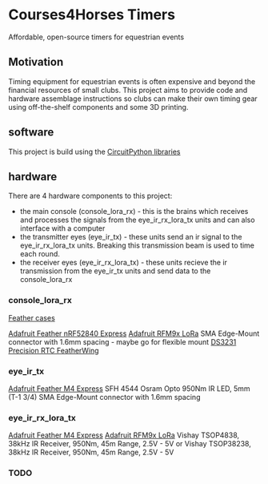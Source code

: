 # Courses4Horses Timers

Affordable, open-source timers for equestrian events

## Motivation
Timing equipment for equestrian events is often expensive and beyond the financial resources of small clubs. This project aims to provide code and hardware assemblage instructions so clubs can make their own timing gear using off-the-shelf components and some 3D printing.

## software
This project is build using the [CircuitPython libraries](https://circuitpython.org/)

## hardware
There are 4 hardware components to this project:
* the main console (console_lora_rx) - this is the brains which receives and processes the signals from the eye_ir_rx_lora_tx units and can also interface with a computer 
* the transmitter eyes (eye_ir_tx) - these units send an ir signal to the eye_ir_rx_lora_tx units. Breaking this transmission beam is used to time each round.
* the receiver eyes (eye_ir_rx_lora_tx) - these units recieve the ir transmission from the eye_ir_tx units and send data to the console_lora_rx

### console_lora_rx
[Feather cases](https://learn.adafruit.com/3d-printed-case-for-adafruit-feather/overview)

[Adafruit Feather nRF52840 Express](https://learn.adafruit.com/introducing-the-adafruit-nrf52840-feather?view=all)
[Adafruit RFM9x LoRa](https://learn.adafruit.com/radio-featherwing/circuitpython-for-rfm9x-lora)
SMA Edge-Mount connector with 1.6mm spacing - maybe go for flexible mount
[DS3231 Precision RTC FeatherWing](https://www.adafruit.com/product/3028)

### eye_ir_tx
[Adafruit Feather M4 Express](https://learn.adafruit.com/adafruit-feather-m4-express-atsamd51)
SFH 4544 Osram Opto 950Nm IR LED, 5mm (T-1 3/4)
SMA Edge-Mount connector with 1.6mm spacing

### eye_ir_rx_lora_tx
[Adafruit Feather M4 Express](https://learn.adafruit.com/adafruit-feather-m4-express-atsamd51)
[Adafruit RFM9x LoRa](https://learn.adafruit.com/radio-featherwing/circuitpython-for-rfm9x-lora)
Vishay TSOP4838, 38kHz IR Receiver, 950Nm, 45m Range, 2.5V - 5V
or
Vishay TSOP38238, 38kHz IR Receiver, 950Nm, 45m Range, 2.5V - 5V

### TODO
